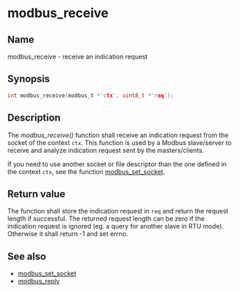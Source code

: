 # modbus_receive

## Name

modbus_receive - receive an indication request

## Synopsis

```c
int modbus_receive(modbus_t *'ctx', uint8_t *'req');
```

## Description

The *modbus_receive()* function shall receive an indication request from the
socket of the context `ctx`. This function is used by a Modbus slave/server to
receive and analyze indication request sent by the masters/clients.

If you need to use another socket or file descriptor than the one defined in the
context `ctx`, see the function [modbus_set_socket](modbus_set_socket.md).

## Return value

The function shall store the indication request in `req` and return the request
length if successful. The returned request length can be zero if the indication
request is ignored (eg. a query for another slave in RTU mode). Otherwise it
shall return -1 and set errno.

## See also

- [modbus_set_socket](modbus_set_socket.md)
- [modbus_reply](modbus_reply.md)
